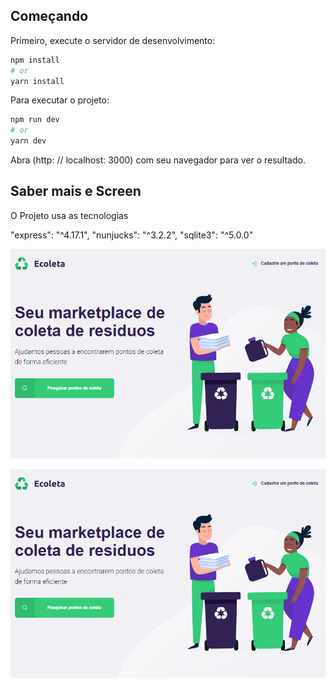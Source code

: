 ## Começando

Primeiro, execute o servidor de desenvolvimento:

```bash
npm install
# or
yarn install
```

Para executar o projeto:

```bash
npm run dev
# or
yarn dev
```

Abra (http: // localhost: 3000) com seu navegador para ver o resultado.

## Saber mais e Screen

O Projeto usa as tecnologias 

"express": "^4.17.1",
"nunjucks": "^3.2.2",
"sqlite3": "^5.0.0"



![Screenshot](public/assets/screen.png)

![Screenshot](public/assets/screen1.png)



